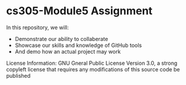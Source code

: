 # cs305-Module5 Assignment
In this repository, we will:
* Demonstrate our ability to collaberate
* Showcase our skills and knowledge of GitHub tools
* And demo how an actual project may work

License Information: GNU Gneral Public License Version 3.0, a strong copyleft license that requires any modifications of this source code be published
